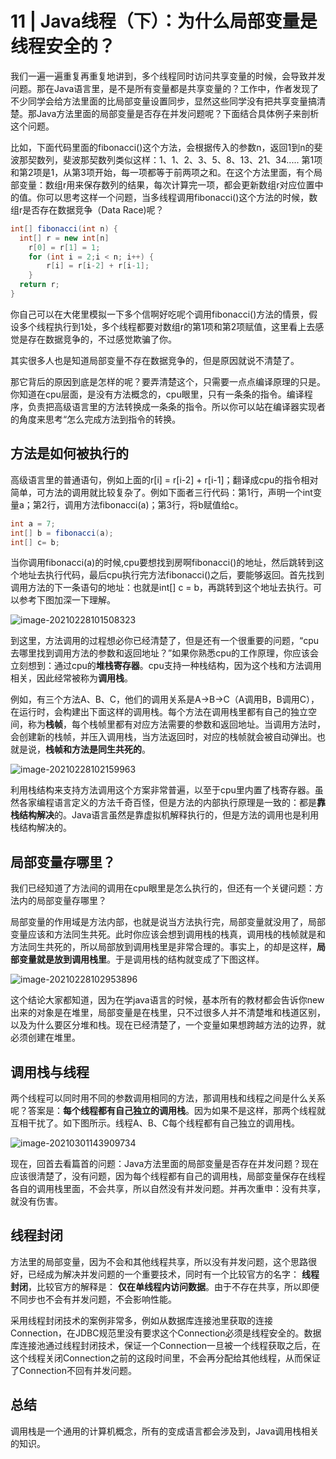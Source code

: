 # 11 | Java线程（下）：为什么局部变量是线程安全的？

我们一遍一遍重复再重复地讲到，多个线程同时访问共享变量的时候，会导致并发问题。那在Java语言里，是不是所有变量都是共享变量的？工作中，作者发现了不少同学会给方法里面的比局部变量设置同步，显然这些同学没有把共享变量搞清楚。那Java方法里面的局部变量是否存在并发问题呢？下面结合具体例子来剖析这个问题。

比如，下面代码里面的fibonacci()这个方法，会根据传入的参数n，返回1到n的斐波那契数列，斐波那契数列类似这样：1、1、2、3、5、8、13、21、34..... 第1项和第2项是1，从第3项开始，每一项都等于前两项之和。在这个方法里面，有个局部变量：数组r用来保存数列的结果，每次计算完一项，都会更新数组r对应位置中的值。你可以思考这样一个问题，当多线程调用fibonacci()这个方法的时候，数组r是否存在数据竞争（Data Race)呢？

```java
int[] fibonacci(int n) {
  int[] r = new int[n]
	r[0] = r[1] = 1;
	for (int i = 2;i < n; i++) {
		r[i] = r[i-2] + r[i-1];
	}
  return r;
}
```

你自己可以在大佬里模拟一下多个信啊好吃呢个调用fibonacci()方法的情景，假设多个线程执行到1处，多个线程都要对数组r的第1项和第2项赋值，这里看上去感觉是存在数据竞争的，不过感觉欺骗了你。

其实很多人也是知道局部变量不存在数据竞争的，但是原因就说不清楚了。

那它背后的原因到底是怎样的呢？要弄清楚这个，只需要一点点编译原理的只是。你知道在cpu层面，是没有方法概念的，cpu眼里，只有一条条的指令。编译程序，负责把高级语言里的方法转换成一条条的指令。所以你可以站在编译器实现者的角度来思考“怎么完成方法到指令的转换。

## 方法是如何被执行的

高级语言里的普通语句，例如上面的r[i] = r[i-2] + r[i-1]；翻译成cpu的指令相对简单，可方法的调用就比较复杂了。例如下面者三行代码：第1行，声明一个int变量a；第2行，调用方法fibonacci(a)；第3行，将b赋值给c。

```java
int a = 7;
int[] b = fibonacci(a);
int[] c= b;
```

当你调用fibonacci(a)的时候,cpu要想找到房啊fibonacci()的地址，然后跳转到这个地址去执行代码，最后cpu执行完方法fibonacci()之后，要能够返回。首先找到调用方法的下一条语句的地址：也就是int[] c = b，再跳转到这个地址去执行。可以参考下图加深一下理解。

![image-20210228101508323](images/image-20210228101508323.png)

到这里，方法调用的过程想必你已经清楚了，但是还有一个很重要的问题，“cpu去哪里找到调用方法的参数和返回地址？”如果你熟悉cpu的工作原理，你应该会立刻想到：通过cpu的**堆栈寄存器**。cpu支持一种栈结构，因为这个栈和方法调用相关，因此经常被称为**调用栈**。

例如，有三个方法A、B、C，他们的调用关系是A->B->C（A调用B，B调用C），在运行时，会构建出下面这样的调用栈。每个方法在调用栈里都有自己的独立空间，称为**栈帧**，每个栈帧里都有对应方法需要的参数和返回地址。当调用方法时，会创建新的栈帧，并压入调用栈，当方法返回时，对应的栈帧就会被自动弹出。也就是说，**栈帧和方法是同生共死的**。

![image-20210228102159963](images/image-20210228102159963.png)

利用栈结构来支持方法调用这个方案非常普遍，以至于cpu里内置了栈寄存器。虽然各家编程语言定义的方法千奇百怪，但是方法的内部执行原理是一致的：都是**靠栈结构解决**的。Java语言虽然是靠虚拟机解释执行的，但是方法的调用也是利用栈结构解决的。

## 局部变量存哪里？

我们已经知道了方法间的调用在cpu眼里是怎么执行的，但还有一个关键问题：方法内的局部变量存哪里？

局部变量的作用域是方法内部，也就是说当方法执行完，局部变量就没用了，局部变量应该和方法同生共死。此时你应该会想到调用栈的栈真，调用栈的栈帧就是和方法同生共死的，所以局部放到调用栈里是非常合理的。事实上，的却是这样，**局部变量就是放到调用栈里**。于是调用栈的结构就变成了下图这样。

![image-20210228102953896](images/image-20210228102953896.png)

这个结论大家都知道，因为在学java语言的时候，基本所有的教材都会告诉你new出来的对象是在堆里，局部变量是在栈里，只不过很多人并不清楚堆和栈道区别，以及为什么要区分堆和栈。现在已经清楚了，一个变量如果想跨越方法的边界，就必须创建在堆里。

## 调用栈与线程

两个线程可以同时用不同的参数调用相同的方法，那调用栈和线程之间是什么关系呢？答案是：**每个线程都有自己独立的调用栈**。因为如果不是这样，那两个线程就互相干扰了。如下图所示。线程A、B、C每个线程都有自己独立的调用栈。

![image-20210301143909734](images/image-20210301143909734.png)

现在，回首去看篇首的问题：Java方法里面的局部变量是否存在并发问题？现在应该很清楚了，没有问题，因为每个线程都有自己的调用栈，局部变量保存在线程各自的调用栈里面，不会共享，所以自然没有并发问题。并再次重申：没有共享，就没有伤害。

## 线程封闭

方法里的局部变量，因为不会和其他线程共享，所以没有并发问题，这个思路很好，已经成为解决并发问题的一个重要技术，同时有一个比较官方的名字： **线程封闭**，比较官方的解释是： **仅在单线程内访问数据**。由于不存在共享，所以即便不同步也不会有并发问题，不会影响性能。

采用线程封闭技术的案例非常多，例如从数据库连接池里获取的连接Connection，在JDBC规范里没有要求这个Connection必须是线程安全的。数据库连接池通过线程封闭技术，保证一个Connection一旦被一个线程获取之后，在这个线程关闭Connection之前的这段时间里，不会再分配给其他线程，从而保证了Connection不回有并发问题。

## 总结

调用栈是一个通用的计算机概念，所有的变成语言都会涉及到，Java调用栈相关的知识。

